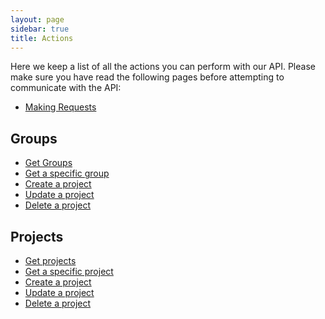 ```yaml
---
layout: page
sidebar: true
title: Actions
---
```


Here we keep a list of all the actions you can perform with our API.
Please make sure you have read the following pages before attempting to communicate with the API:

- [Making Requests](/requests)

## Groups

- [Get Groups](/endpoint/groups)
- [Get a specific group](/endpoint/group/#get-a-group)
- [Create a project](/endpoint/group/#creating-a-group)
- [Update a project](/endpoint/group/#updating-a-group)
- [Delete a project](/endpoint/group/#deleting-a-group)

## Projects

- [Get projects](/endpoint/projects)
- [Get a specific project](/endpoint/project/#get)
- [Create a project](/endpoint/project/#post)
- [Update a project](/endpoint/project/#put)
- [Delete a project](/endpoint/project/#delete)